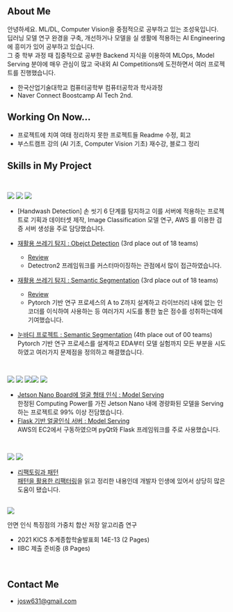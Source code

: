 ## About Me

안녕하세요. ML/DL, Computer Vision을 중점적으로 공부하고 있는 조성욱입니다.  
딥러닝 모델 연구 완경을 구축, 개선하거나 모델을 실 생활에 적용하는 AI Engineering에 흥미가 있어 공부하고 있습니다.  
그 중 학부 과정 때 집중적으로 공부한 Backend 지식을 이용하여 MLOps, Model Serving 분야에 매우 관심이 많고 국내외 AI Competitions에 도전하면서 여러 프로젝트를 진행했습니다.

- 한국산업기술대학교 컴퓨터공학부 컴퓨터공학과 학사과정
- Naver Connect Boostcamp AI Tech 2nd.

## Working On Now...

- 프로젝트에 치여 여태 정리하지 못한 프로젝트들 Readme 수정, 회고  
- 부스트캠프 강의 (AI 기초, Computer Vision 기초) 재수강, 블로그 정리    

## Skills in My Project

<br>

<img src="https://img.shields.io/badge/Python-3776AB?style=flat-square&logo=Python&logoColor=white"/> <img src="https://img.shields.io/badge/Pytorch-EE4C2C?style=flat-square&logo=Pytorch&logoColor=white"/> <img src="https://img.shields.io/badge/OpenCV-5C3EE8?style=flat-square&logo=OpenCV&logoColor=white"/>

- [Handwash Detection]
	손 씻기 6 단계를 탐지하고 이를 서버에 적용하는 프로젝트로 기획과 데이터셋 제작, Image Classification 모델 연구, AWS 를 이용한 검증 서버 생성을 주로 담당했습니다.
	
- [재활용 쓰레기 탐지 : Obejct Detection](https://github.com/boostcampaitech2/object-detection-level2-cv-04) (3rd place out of 18 teams)   
	- [Review](https://ukcastle.github.io/ai/bc/2021/12/14/objdet_main/)  
	- Detectron2 프레임워크를 커스터마이징하는 관점에서 많이 접근하였습니다. 

- [재활용 쓰레기 탐지 : Semantic Segmentation](https://github.com/boostcampaitech2/semantic-segmentation-level2-cv-04) (3rd place out of 18 teams)  
	- [Review](https://ukcastle.github.io/ai/bc/2021/12/14/semantic_seg_main/)
	- Pytorch 기반 연구 프로세스의 A to Z까지 설계하고 라이브러리 내에 없는 인코더를 이식하여 사용하는 등 여러가지 시도를 통한 높은 점수를 성취하는데에 기여했습니다.   
	
- [눈바디 프로젝트 : Semantic Segmentation](https://github.com/potato-farm/alchera-ai-challenge) (4th place out of 00 teams)  
	Pytorch 기반 연구 프로세스를 설계하고 EDA부터 모델 실험까지 모든 부분을 시도하였고 여러가지 문제점을 정의하고 해결했습니다.  
 
<br>

<img src="https://img.shields.io/badge/Python-3776AB?style=flat-square&logo=Python&logoColor=white"/> <img src="https://img.shields.io/badge/Linux-FCC624?style=flat-square&logo=Linux&logoColor=white"/> <img src="https://img.shields.io/badge/GUI-41CD52?style=flat-square&logo=Qt&logoColor=white"/><img src="https://img.shields.io/badge/Flask-000000?style=flat-square&logo=Flask&logoColor=white"/> <img src="https://img.shields.io/badge/MySQL-4479A1?style=flat-square&logo=MySQL&logoColor=white"/>    

- [Jetson Nano Board에 얼굴 형태 인식 : Model Serving](https://github.com/ukcastle/frames-client)  
	한정된 Computing Power를 가진 Jetson Nano 내에 경량화된 모델을 Serving하는 프로젝트로 99% 이상 전담했습니다.  
- [Flask 기반 얼굴인식 서버 : Model Serving](https://github.com/ukcastle/frames-classification-server)  
	AWS의 EC2에서 구동하였으며 pyQt와 Flask 프레임워크를 주로 사용했습니다.

<br>

<img src="https://img.shields.io/badge/Refactoring-575757?style=flat-square&logoColor=white"/> <img src="https://img.shields.io/badge/DesignPatterns-575757?style=flat-square&logoColor=white"/>  

- [리팩토링과 패턴](https://ukcastle.github.io/refactoring/2021/04/08/RF-Ch2-3/)  
	[패턴을 활용한 리팩터링](http://www.yes24.com/Product/Goods/14752528)을 읽고 정리한 내용인데 개발자 인생에 있어서 상당히 많은 도움이 됐습니다.    
  
<br>

<img src="https://img.shields.io/badge/Research Papers-575757?style=flat-square&logoColor=white"/>

안면 인식 특징점의 가중치 합산 저장 알고리즘 연구
- 2021 KICS 추계종합학술발표회 14E-13 (2 Pages)
- IIBC 제출 준비중 (8 Pages)

<br>

## Contact Me

- josw631@gmail.com
